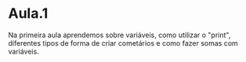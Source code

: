 # Aula.1
Na primeira aula aprendemos sobre variáveis, como utilizar o "print", diferentes tipos de forma de criar cometários e como fazer somas com variáveis.

